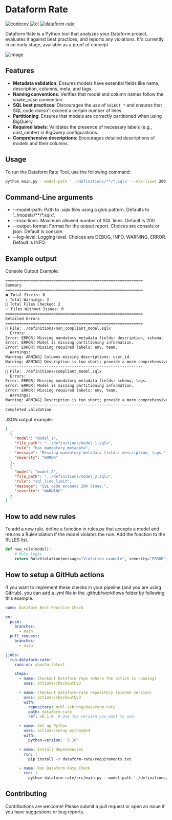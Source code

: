 # Dataform Rate

[![codecov](https://codecov.io/gh/mchl-schrdng/dataform-rate/main/graph/badge.svg)](https://codecov.io/gh/username/repository)
[![ci](https://github.com/mchl-schrdng/dataform-rate/actions/workflows/ci.yaml/badge.svg)](https://github.com/mchl-schrdng/dataform-rate/actions)
[![dataform-rate](https://github.com/mchl-schrdng/dataform-rate/actions/workflows/dataform-rate.yaml/badge.svg)](https://github.com/mchl-schrdng/dataform-rate/actions)


Dataform Rate is a Python tool that analyzes your Dataform project, evaluates it against best practices, and reports any violations.
It's currently in an early stage, available as a proof of concept 

![image](https://github.com/user-attachments/assets/c2368410-7d3c-429b-a156-2ba646747dce)

## Features

- **Metadata validation**: Ensures models have essential fields like name, description, columns, meta, and tags.
- **Naming conventions**: Verifies that model and column names follow the snake_case convention.
- **SQL best practices**: Discourages the use of `SELECT *` and ensures that SQL code doesn't exceed a certain number of lines.
- **Partitioning**: Ensures that models are correctly partitioned when using BigQuery.
- **Required labels**: Validates the presence of necessary labels (e.g., cost_center) in BigQuery configurations.
- **Comprehensive descriptions**: Encourages detailed descriptions of models and their columns.

## Usage

To run the Dataform Rate Tool, use the following command:

```bash
python main.py --model-path '../definitions/**/*.sqlx' --max-lines 200 --output-format console
```

## Command-Line arguments
- --model-path: Path to .sqlx files using a glob pattern. Defaults to '../models/**/*.sqlx'.
- --max-lines: Maximum allowed number of SQL lines. Default is 200.
- --output-format: Format for the output report. Choices are console or json. Default is console.
- --log-level: Logging level. Choices are DEBUG, INFO, WARNING, ERROR. Default is INFO.

## Example output
Console Output Example:

```bash
============================================================
Summary
============================================================
❌ Total Errors: 6
⚠️ Total Warnings: 3
📂 Total Files Checked: 2
✅ Files Without Issues: 0
============================================================
Detailed Errors
============================================================
📄 File: ./definitions/non_compliant_model.sqlx
  Errors:
Error: ERROR] Missing mandatory metadata fields: description, schema.
Error: ERROR] Model is missing partitioning information.
Error: ERROR] Missing required labels: env, team.
  Warnings:
Warning: ARNING] Columns missing descriptions: user_id.
Warning: ARNING] Description is too short; provide a more comprehensive description.
------------------------------------------------------------
📄 File: ./definitions/compliant_model.sqlx
  Errors:
Error: ERROR] Missing mandatory metadata fields: schema, tags.
Error: ERROR] Model is missing partitioning information.
Error: ERROR] Missing required labels: env, team.
  Warnings:
Warning: ARNING] Description is too short; provide a more comprehensive description.
------------------------------------------------------------
Completed validation
```

JSON output example:
```json
[
  {
    "model": "model_1",
    "file_path": "../definitions/model_1.sqlx",
    "rule": "has_mandatory_metadata",
    "message": "Missing mandatory metadata fields: description, tags.",
    "severity": "ERROR"
  },
  {
    "model": "model_2",
    "file_path": "../definitions/model_2.sqlx",
    "rule": "sql_line_limit",
    "message": "SQL code exceeds 200 lines.",
    "severity": "WARNING"
  }
]
```

## How to add new rules
To add a new rule, define a function in rules.py that accepts a model and returns a RuleViolation if the model violates the rule. Add the function to the RULES list.

```python
def new_rule(model):
    # Rule logic
    return RuleViolation(message="Violation example", severity="ERROR")
```

## How to setup a GitHub actions

If you want to implement these checks in your pipeline (and you are using GitHub), you can add a .yml file in the .github/workflows folder by following this example.

```yaml
name: Dataform Best Practice Check

on:
  push:
    branches:
      - main
  pull_request:
    branches:
      - main

jjobs:
  run-dataform-rate:
    runs-on: ubuntu-latest

    steps:
      - name: Checkout Dataform repo (where the action is running)
        uses: actions/checkout@v3

      - name: Checkout dataform-rate repository (pinned version)
        uses: actions/checkout@v3
        with:
          repository: mchl-schrdng/dataform-rate
          path: dataform-rate
          ref: v0.1.0  # Use the version you want to use.

      - name: Set up Python
        uses: actions/setup-python@v4
        with:
          python-version: '3.10'

      - name: Install dependencies
        run: |
          pip install -r dataform-rate/requirements.txt

      - name: Run Dataform Rate Check
        run: |
          python dataform-rate/src/main.py --model-path './definitions/**/*.sqlx' --output-format console
```

## Contributing
Contributions are welcome! Please submit a pull request or open an issue if you have suggestions or bug reports.
